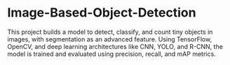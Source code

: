 # Image-Based-Object-Detection
This project builds a model to detect, classify, and count tiny objects in images, with segmentation as an advanced feature. Using TensorFlow, OpenCV, and deep learning architectures like CNN, YOLO, and R-CNN, the model is trained and evaluated using precision, recall, and mAP metrics.

